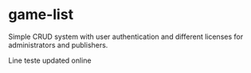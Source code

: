 # game-list
Simple CRUD system with user authentication and different licenses for administrators and publishers.

Line teste updated online

